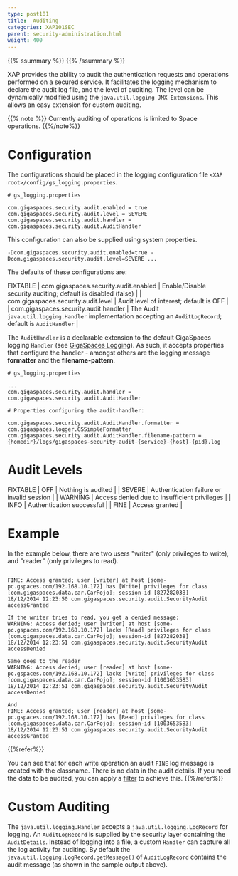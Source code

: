 ```yaml
---
type: post101
title:  Auditing
categories: XAP101SEC
parent: security-administration.html
weight: 400
---
```


{{% ssummary %}} {{% /ssummary %}}

XAP provides the ability to audit the authentication requests and operations performed on a secured service. It facilitates the logging mechanism to declare the audit log file, and the level of auditing. The level can be dynamically modified using the `java.util.logging JMX Extensions`. This allows an easy extension for custom auditing.

{{% note %}}
Currently auditing of operations is limited to Space operations.
{{%/note%}}

# Configuration

The configurations should be placed in the logging configuration file `<XAP root>/config/gs_logging.properties`.


```console
# gs_logging.properties

com.gigaspaces.security.audit.enabled = true
com.gigaspaces.security.audit.level = SEVERE
com.gigaspaces.security.audit.handler = com.gigaspaces.security.audit.AuditHandler
```

This configuration can also be supplied using system properties.


```console
-Dcom.gigaspaces.security.audit.enabled=true -Dcom.gigaspaces.security.audit.level=SEVERE ...
```

The defaults of these configurations are:

FIXTABLE
| com.gigaspaces.security.audit.enabled | Enable/Disable security auditing; default is disabled (false) |
| com.gigaspaces.security.audit.level | Audit level of interest; default is OFF |
| com.gigaspaces.security.audit.handler | The Audit `java.util.logging.Handler` implementation accepting an `AuditLogRecord`; default is `AuditHandler` |

The `AuditHandler` is a declarable extension to the default GigaSpaces logging `Handler` (see [GigaSpaces Logging]({{%currentadmurl%}}/logging-overview.html)). As such, it accepts properties that configure the handler - amongst others are the logging message **formatter** and the **filename-pattern**.


```console
# gs_logging.properties

...
com.gigaspaces.security.audit.handler = com.gigaspaces.security.audit.AuditHandler

# Properties configuring the audit-handler:

com.gigaspaces.security.audit.AuditHandler.formatter = com.gigaspaces.logger.GSSimpleFormatter
com.gigaspaces.security.audit.AuditHandler.filename-pattern = {homedir}/logs/gigaspaces-security-audit-{service}-{host}-{pid}.log
```

# Audit Levels

FIXTABLE
| OFF     | Nothing is audited |
| SEVERE  | Authentication failure or invalid session |
| WARNING | Access denied due to insufficient privileges |
| INFO    | Authentication successful |
| FINE    | Access granted |




# Example

In the example below, there are two users "writer" (only privileges to write), and "reader" (only privileges to read).



```console

FINE: Access granted; user [writer] at host [some-pc.gspaces.com/192.168.10.172] has [Write] privileges for class [com.gigaspaces.data.car.CarPojo]; session-id [827282038]
18/12/2014 12:23:50 com.gigaspaces.security.audit.SecurityAudit accessGranted

If the writer tries to read, you get a denied message:
WARNING: Access denied; user [writer] at host [some-pc.gspaces.com/192.168.10.172] lacks [Read] privileges for class [com.gigaspaces.data.car.CarPojo]; session-id [827282038]
18/12/2014 12:23:51 com.gigaspaces.security.audit.SecurityAudit accessDenied

Same goes to the reader
WARNING: Access denied; user [reader] at host [some-pc.gspaces.com/192.168.10.172] lacks [Write] privileges for class [com.gigaspaces.data.car.CarPojo]; session-id [1003653583]
18/12/2014 12:23:51 com.gigaspaces.security.audit.SecurityAudit accessDenied

And
FINE: Access granted; user [reader] at host [some-pc.gspaces.com/192.168.10.172] has [Read] privileges for class [com.gigaspaces.data.car.CarPojo]; session-id [1003653583]
18/12/2014 12:23:51 com.gigaspaces.security.audit.SecurityAudit accessGranted

```

{{%refer%}}

You can see that for each write operation an audit `FINE` log message is created with the classname. There is no data in the audit details.
If you need the data to be audited, you can apply a [filter]({{%currentsecurl%}}/securing-your-data.html#space-filters)  to achieve this.
{{%/refer%}}


# Custom Auditing

The `java.util.logging.Handler` accepts a `java.util.logging.LogRecord` for logging. An `AuditLogRecord` is supplied by the security layer containing the `AuditDetails`. Instead of logging into a file, a custom `Handler` can capture all the log activity for auditing. By default the `java.util.logging.LogRecord.getMessage()` of `AuditLogRecord` contains the audit message (as shown in the sample output above).
